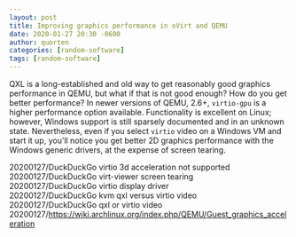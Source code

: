 ```yaml
---
layout: post
title: Improving graphics performance in oVirt and QEMU
date: 2020-01-27 20:30 -0600
author: quorten
categories: [random-software]
tags: [random-software]
---
```


QXL is a long-established and old way to get reasonably good graphics
performance in QEMU, but what if that is not good enough?  How do you
get better performance?  In newer versions of QEMU, 2.6+, `virtio-gpu`
is a higher performance option available.  Functionality is excellent
on Linux; however, Windows support is still sparsely documented and in
an unknown state.  Nevertheless, even if you select `virtio` video on
a Windows VM and start it up, you'll notice you get better 2D graphics
performance with the Windows generic drivers, at the expense of screen
tearing.

20200127/DuckDuckGo virtio 3d acceleration not supported  
20200127/DuckDuckGo virt-viewer screen tearing  
20200127/DuckDuckGo virtio display driver  
20200127/DuckDuckGo kvm qxl versus virtio video  
20200127/DuckDuckGo qxl or virtio video  
20200127/https://wiki.archlinux.org/index.php/QEMU/Guest_graphics_acceleration
